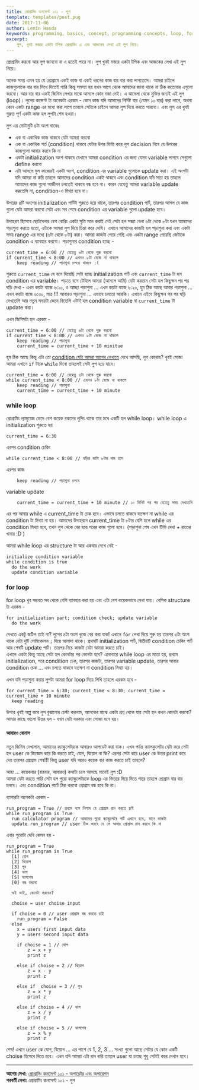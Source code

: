 ```yaml
---
title: প্রোগ্রামিং কনসেপ্ট ১০১ - লুপ
template: templates/post.pug
date: 2017-11-06
author: Lenin Hasda
keywords: programming, basics, concept, programming concepts, loop, for loop, while loop, প্রোগ্রামিং, প্রোগ্রামিং বেসিক, প্রোগ্রামিং কনসেপ্ট, প্রোগ্রামিং ধারনা, লুপ
excerpt:
    লুপ, খুবই মজার একটা টপিক প্রোগ্রামিং এ এবং আজকের লেখা এই লুপ নিয়ে।
---
```


প্রোগ্রামিং করবো আর লুপ জানবো না এ হতেই পারে না। লুপ খুবই মজার একটা টপিক এবং আজকের লেখা এই লুপ নিয়ে।

অনেক সময় এমন হয় যে প্রোগ্রামে একই কাজ বা একই ধরনের কাজ বার বার করা লাগতেসে। আমরা চাইলে কাজগুলোকে বার বার লিখে দিতেই পারি কিন্তু সমস্যা হয় যখন আগে থেকে আমাদের জানা থাকে না ঠিক কতোবার এগুলো করবো। আর বার বার একই জিনিস লেখার মাঝে আসলে কোন মজা নেই।  এ ঝামেলা থেকে মুক্তির জন্যই এই লুপ (loop)।  লুপের কন্সেপ্ট টা অনেকটা এরকম - কোন কাজ যদি আমাদের নির্দিষ্ট বার (যেমন ১০ বার) করা লাগে, অথবা কোন একটা range এর মধ্যে করা লাগে তাহলে সেটাকে চাইলে আমরা লুপ দিয়ে করতে পারবো।  এবং লুপ এর খুবই গুরুত্ত পূর্ণ  একটা কাজ হল লুপটা শেষ হওয়া।

লুপ এর মোটামুটি ৪টা অংশ থাকেঃ  
- এক বা একাধিক কাজ থাকবে যেটা আমরা করবো
- এক বা একাধিক শর্ত (condition) থাকবে যেটার উপর ভিত্তি করে লুপ decision নিবে যে উপরের কাজগুলো আবার করবে কি না
- একটা initialization অংশ থাকবে যেখানে আমরা condition এর জন্য যেসব variable লাগবে সেগুলো define করবো
- এটা আসলে মুল কাজেরই একটা অংশ, condition এর  variable গুলোকে update করা। এই অংশটা যদি আমরা না করি তাহলে আমাদের condition একই থাকবে এবং condition যদি সত্য হয় তাহলে আমাদের কাজ গুলো আজীবন চলতেই থাকবে বন্ধ হবে না। কারন যেহেতু আমরা variable update করতেসি না, condition-ও  মিথ্যা হবে না।

উপরের ৪টি অংশের initialization পার্টটা শুরুতে হয়ে থাকে, তারপর condition পার্ট, তারপর আসল যে কাজ গুলো যেটা আমরা করবো সেটা এবং সব শেষে condition এর variable গুলো update হবে।

উদাহরণ হিসেবে ছোটবেলার বেশ বোরিং একটা সৃতি মনে করাই দেই সেটা হল সন্ধ্যা বেলা ৬টা থেকে ৮টা যখন আমাদের পড়াশুনা করতে হতো, এটাকে আমরা লুপ দিয়ে চিন্তা করে দেখি। এখানে আমাদের কাজটা হল পড়াশুনা করা এবং একটা সময় range এর মধ্যে (৬টা থেকে ৮টা) করা। আমরা কাজটা পেয়ে গেছি এবং একটা range পেয়েছি জেটাকে condition এ ব্যাবহার করবো। পড়াশুনার condition হচ্ছে -

```
current_time = 6:00 // যেহেতু ৬টা থেকে শুরু করবো
if current_time < 8:00 // এখনও ৮টা বেজে না থাকলে
	keep reading // পড়াশুনা চলতে থাকবে :(
```

শুরুতে `current_time` যে বলে দিয়েছি সেটা হচ্ছে initialization পার্ট এবং `current_time` টা হল condition এর variable।  পড়তে বসে টেবিলে আমরা (আসলে আমি) যেটা করতাম সেটা হল কিছুক্ষন পর পর ঘড়ি দেখা - এখন কয়টা বাজে ৬:১০, ও আচ্ছা পড়াশুনা ... এখন কয়টা বাজে ৬:২০, হুম ঠিক আছে আবার পড়াশুনা ... এখন কয়টা বাজে ৬:৩০, মাত্র !!! আবারও পড়াশুনা ... এভাবে চলতো আরকি।  এখানে এইযে কিছুক্ষন পর পর ঘড়ি দেখতেসি আর নতুন সময়টা জেনে নিতেসি এটাই হল condition variable বা `current_time` টা update করা।

এখন জিনিসটা হল এরকম -

```
current_time = 6:00 // যেহেতু ৬টা থেকে শুরু করবো
if current_time < 8:00 // এখনও ৮টা বেজে না থাকলে
	keep reading // পড়াশুনা
	current_time = current_time + 10 minitue
```

হুম ঠিক আছে কিন্তু এটা তো [condition যেটা আমরা আগের লেখাতে](/post/programming-concepts-101-condition-bn) দেখে আসছি, লুপ কোথায়? খুবই সোজা আমরা এখানে `if` টাকে `while` দিবো তাহলেই  সেটা লুপ হয়ে যাবে।

```
current_time = 6:00 // যেহেতু ৬টা থেকে শুরু করবো
while current_time < 8:00 // এখনও ৮টা বেজে না থাকলে
	keep reading // পড়াশুনা
	current_time = current_time + 10 minute
```

### while loop
প্রোগ্রামিং ল্যাঙ্গুয়েজ ভেদে বেশ কয়েক রকমের লুপিং থাকে তার মধে একটি হল while loop। while loop এ  initialization শুরুতে হয়
```
current_time = 6:30
```
এরপর condition চেকিং
```
while current_time < 8:00 // ঘড়ির কাটা ৮টার কম হলে
```
এরপর কাজ
```
	keep reading // পড়াশুনা চলবে
```
variable update
```
	current_time = current_time + 10 minute // ১০ মিনিট পর পর যেহেতু সময় দেখতেসি
```
এর পর আবার while এ current_time টা চেক হবে। এভাবে চলতে থাকবে যতক্ষণ না while এর condition টা মিথ্যা না হয়। আমাদের উদাহরনে current_time টা ৮টার বেশি হলে while এর condition মিথ্যা হবে, তখন লুপ থেকে বের হয়ে পরের কাজ গুলো হবে। (পড়াশুনা শেষ এখন টিভি দেখা + রাতের খাবার :D )

আমরা while loop এর structure টা আর একবার দেখে নেই -

```
initialize condition variable
while condition is true
  do the work
  update condition variable
```


### for loop
for loop খুব সম্ভবত সব থেকে বেশি ব্যাবহার করা হয় এবং এটা বেশ কয়েকভাবে লেখা যায়। বেসিক structure টা এরকম -

```
for initialization part; condition check; update variable
  do the work
```

দেখতে একটু জটিল তাই না? লুপের ৪টা অংশ খুজে বের করা যাক! এখানে `for` লেখা দিয়ে শুরু হয় তারপর ৩টা অংশ থাকে যেটা দুটি সেমিকোলন `;` দিয়ে আলাদা থাকে। প্রথমটি initialization পার্ট, দ্বিতীয়টি condition চেকিং পার্ট আর শেষটি update পার্ট। তারপর নিচে কাজটা যেটা আমরা করতে চাই।    
এখানে একটা কিন্তু আছে সেটা হল কোনটার পর কোনটা হবে? একেবারে while loop এর মতো হয়, প্রথমে initialization, পরে condition চেক, তারপর কাজটা, তারপর variable update, তারপর আবার condition চেক ... এবং চলতে থাকবে যতক্ষণ না condition মিথ্যা হয়।

এখন যদি পড়াশুনা করার লুপটা আমরা for loop দিয়ে লিখি তাহলে এরকম হবে -

```
for current_time = 6:30; current_time < 8:30; current_time = current_time + 10 minute
  keep reading
```

উপরে খুবই অল্প করে লুপ বুঝানোর চেস্টা করলাম, অনেকের মাঝে একটা প্রশ্ন থেকে যায় সেটা হল কখন কোনটা করবো? আমার কাছে ভালো উত্তর হল - যখন যেটা দরকার এবং সোজা মনে হয়।


#### আবারও বোনাস

নতুন জিনিস দেখালাম, আমাদের ক্যাল্কুলেটরকে আবারও আপডেট করা যাক। এখন পর্যন্ত ক্যালকুলেটর যেটা করে সেটা হল user কে জিজ্ঞেস করে কি করতে চাই, যোগ, বিয়োগ না কি? এরপর সেটা করে user কে উত্তর print করে দেয় তারপর প্রোগ্রাম শেষ!!! কিন্তু user যদি আরও কয়েক বার কাজ করতে চাই তাহলে?

আহা ... কয়েকবার (বারবার, আবারও) কথাটা চলে আসছে মানেই লুপ :D    
আমরা যেটা করতে পারি সেটা হল পুরো ক্যাল্কুলেটরকে loop এর ভিতরে দিয়ে দিতে পারে তাহলে প্রোগ্রাম বার বার চলবে। এবং condition পার্টে ঠিক করবো প্রোগ্রাম বন্ধ হবে কি না।     

ব্যাপারটা অনেকটা এরকম -
```
run_program = True // প্রথমে বলে নিলাম যে প্রোগ্রাম রান করতে চাই
while run_program is True
  run calculator program // আমাদের পুরো ক্যাল্কুলেটর পার্ট এখানে হবে, মানে কাজটা
  update run_program // user ঠিক করবে যে সে আবার প্রোগ্রাম রান করবে কি না
```

এবার পুরোটা দেখি কেমন হয় -

```
run_program = True
while run_program is True
  [1] যোগ
  [2] বিয়োগ
  [3] গুন
  [4] ভাগ
  [5] ভাগশেষ
  [0] বন্ধ করবো

  অই ভাই, কোনটা করবেন?

  choise = user choise input

  if choise = 0 // user প্রোগ্রাম বন্ধ করতে চাই
    run_program = False
  else
    x = users first input data
    y = users second input data

    if choise = 1 // যোগ
    	z = x + y
    	print z

    else if choise = 2 // বিয়োগ
    	z = x - y
    	print z

    else if  choise = 3 // গুন
    	z = x * y
    	print z

    else if choise = 4 // ভাগ
    	z = x / y
    	print z

    else if choise = 5 // ভাগশেষ
    	z = x % y
    	print z
```
শেষ! এখনে user কে যোগ, বিয়োগ ... এর পাশে যে 1, 2, 3 ... সংখ্যা গুলো আছে সেটার যে কোন একটি choise হিসেবে দিতে হবে। এখন যদি আমরা এটা রান করি তাহলে user যা চাচ্ছে শুধু সেটাই করে দেখান হবে।

------

**আগের লেখা:** [প্রোগ্রামিং কনসেপ্ট ১০১ - অপারেটর এবং অপারেশন](/post/programming-concepts-101-operators-and-operatiorns-bn)    
**পরবর্তী লেখা:** প্রোগ্রামিং কনসেপ্ট ১০১ - লুপ
